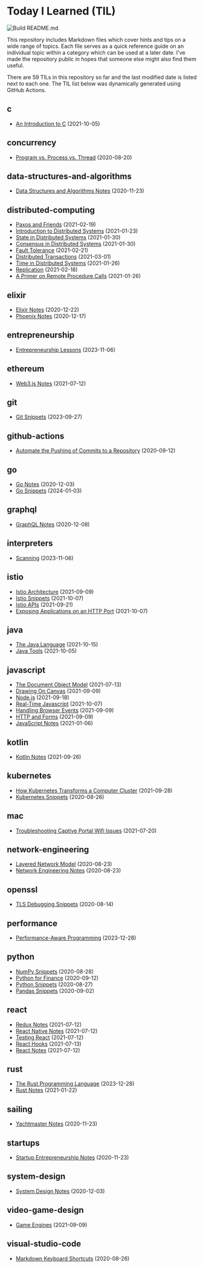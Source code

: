 # Today I Learned (TIL)

![Build README.md](https://github.com/fosdickio/til/workflows/Build%20README.md/badge.svg)

This repository includes Markdown files which cover hints and tips on a wide range of topics. Each file serves as a quick reference guide on an individual topic within a category which can be used at a later date. I've made the repository public in hopes that someone else might also find them useful.

There are <!-- Count starts -->59<!-- Count ends --> TILs in this repository so far and the last modified date is listed next to each one. The TIL list below was dynamically generated using GitHub Actions.

<!-- TILs start -->
## c

- [An Introduction to C](https://github.com/fosdickio/til/blob/main/c/01-getting-started-with-c.md) (2021-10-05)

## concurrency

- [Program vs. Process vs. Thread](https://github.com/fosdickio/til/blob/main/concurrency/program-vs-process-vs-thread.md) (2020-08-20)

## data-structures-and-algorithms

- [Data Structures and Algorithms Notes](https://github.com/fosdickio/til/blob/main/data-structures-and-algorithms/data-structures-and-algorithms-notes.md) (2020-11-23)

## distributed-computing

- [Paxos and Friends](https://github.com/fosdickio/til/blob/main/distributed-computing/06-paxos-and-friends.md) (2021-02-19)
- [Introduction to Distributed Systems](https://github.com/fosdickio/til/blob/main/distributed-computing/01-introduction-to-distributed-systems.md) (2021-01-23)
- [State in Distributed Systems](https://github.com/fosdickio/til/blob/main/distributed-computing/04-state-in-distributed-systems.md) (2021-01-30)
- [Consensus in Distributed Systems](https://github.com/fosdickio/til/blob/main/distributed-computing/05-consensus-in-distributed-systems.md) (2021-01-30)
- [Fault Tolerance](https://github.com/fosdickio/til/blob/main/distributed-computing/08-fault-tolerance.md) (2021-02-21)
- [Distributed Transactions](https://github.com/fosdickio/til/blob/main/distributed-computing/09-distributed-transactions.md) (2021-03-01)
- [Time in Distributed Systems](https://github.com/fosdickio/til/blob/main/distributed-computing/03-time-in-distributed-systems.md) (2021-01-26)
- [Replication](https://github.com/fosdickio/til/blob/main/distributed-computing/07-replication.md) (2021-02-18)
- [A Primer on Remote Procedure Calls](https://github.com/fosdickio/til/blob/main/distributed-computing/02-a-primer-on-remote-procedure-calls.md) (2021-01-26)

## elixir

- [Elixir Notes](https://github.com/fosdickio/til/blob/main/elixir/elixir-notes.md) (2020-12-22)
- [Phoenix Notes](https://github.com/fosdickio/til/blob/main/elixir/phoenix-notes.md) (2020-12-17)

## entrepreneurship

- [Entrepreneurship Lessons](https://github.com/fosdickio/til/blob/main/entrepreneurship/a-dozen-lessons.md) (2023-11-06)

## ethereum

- [Web3.js Notes](https://github.com/fosdickio/til/blob/main/ethereum/web3.js-notes.md) (2021-07-12)

## git

- [Git Snippets](https://github.com/fosdickio/til/blob/main/git/git-snippets.md) (2023-09-27)

## github-actions

- [Automate the Pushing of Commits to a Repository](https://github.com/fosdickio/til/blob/main/github-actions/automate-commit-pushes.md) (2020-09-12)

## go

- [Go Notes](https://github.com/fosdickio/til/blob/main/go/go-notes.md) (2020-12-03)
- [Go Snippets](https://github.com/fosdickio/til/blob/main/go/go-snippets.md) (2024-01-03)

## graphql

- [GraphQL Notes](https://github.com/fosdickio/til/blob/main/graphql/graphql-notes.md) (2020-12-08)

## interpreters

- [Scanning](https://github.com/fosdickio/til/blob/main/interpreters/04-scanning.md) (2023-11-06)

## istio

- [Istio Architecture](https://github.com/fosdickio/til/blob/main/istio/istio-architecture.md) (2021-09-09)
- [Istio Snippets](https://github.com/fosdickio/til/blob/main/istio/istio-snippets.md) (2021-10-07)
- [Istio APIs](https://github.com/fosdickio/til/blob/main/istio/istio-apis.md) (2021-09-21)
- [Exposing Applications on an HTTP Port](https://github.com/fosdickio/til/blob/main/istio/expose-applications-via-http.md) (2021-10-07)

## java

- [The Java Language](https://github.com/fosdickio/til/blob/main/java/04-the-java-language.md) (2021-10-15)
- [Java Tools](https://github.com/fosdickio/til/blob/main/java/03-java-tools.md) (2021-10-05)

## javascript

- [The Document Object Model](https://github.com/fosdickio/til/blob/main/javascript/14-the-document-object-model.md) (2021-07-13)
- [Drawing On Canvas](https://github.com/fosdickio/til/blob/main/javascript/17-drawing-on-canvas.md) (2021-09-09)
- [Node.js](https://github.com/fosdickio/til/blob/main/javascript/20-nodesjs.md) (2021-09-18)
- [Real-Time Javascript](https://github.com/fosdickio/til/blob/main/javascript/real-time-javascript.md) (2021-10-07)
- [Handling Browser Events](https://github.com/fosdickio/til/blob/main/javascript/15-handling-events.md) (2021-09-09)
- [HTTP and Forms](https://github.com/fosdickio/til/blob/main/javascript/18-http-and-forms.md) (2021-09-09)
- [JavaScript Notes](https://github.com/fosdickio/til/blob/main/javascript/javascript-notes.md) (2021-01-06)

## kotlin

- [Kotlin Notes](https://github.com/fosdickio/til/blob/main/kotlin/kotlin-notes.md) (2021-09-26)

## kubernetes

- [How Kubernetes Transforms a Computer Cluster](https://github.com/fosdickio/til/blob/main/kubernetes/how-kubernetes-transforms-a-computer-cluster.md) (2021-09-28)
- [Kubernetes Snippets](https://github.com/fosdickio/til/blob/main/kubernetes/kubernetes-snippets.md) (2020-08-26)

## mac

- [Troubleshooting Captive Portal Wifi Issues](https://github.com/fosdickio/til/blob/main/mac/troubleshooting-captive-portal-wifi-issues.md) (2021-07-20)

## network-engineering

- [Layered Network Model](https://github.com/fosdickio/til/blob/main/network-engineering/layered-network-model.md) (2020-08-23)
- [Network Engineering Notes](https://github.com/fosdickio/til/blob/main/network-engineering/network-engineering-notes.md) (2020-08-23)

## openssl

- [TLS Debugging Snippets](https://github.com/fosdickio/til/blob/main/openssl/tls-debugging-snippets.md) (2020-08-14)

## performance

- [Performance-Aware Programming](https://github.com/fosdickio/til/blob/main/performance/performance-aware-programming.md) (2023-12-28)

## python

- [NumPy Snippets](https://github.com/fosdickio/til/blob/main/python/numpy-snippets.md) (2020-08-28)
- [Python for Finance](https://github.com/fosdickio/til/blob/main/python/python-for-finance.md) (2020-09-12)
- [Python Snippets](https://github.com/fosdickio/til/blob/main/python/python-snippets.md) (2020-08-27)
- [Pandas Snippets](https://github.com/fosdickio/til/blob/main/python/pandas-snippets.md) (2020-09-02)

## react

- [Redux Notes](https://github.com/fosdickio/til/blob/main/react/redux-notes.md) (2021-07-12)
- [React Native Notes](https://github.com/fosdickio/til/blob/main/react/react-native-notes.md) (2021-07-12)
- [Testing React](https://github.com/fosdickio/til/blob/main/react/testing-react.md) (2021-07-12)
- [React Hooks](https://github.com/fosdickio/til/blob/main/react/react-hooks.md) (2021-07-13)
- [React Notes](https://github.com/fosdickio/til/blob/main/react/react-notes.md) (2021-07-12)

## rust

- [The Rust Programming Language](https://github.com/fosdickio/til/blob/main/rust/the-rust-programming-language.md) (2023-12-28)
- [Rust Notes](https://github.com/fosdickio/til/blob/main/rust/rust-notes.md) (2021-01-22)

## sailing

- [Yachtmaster Notes](https://github.com/fosdickio/til/blob/main/sailing/yachtmaster-notes.md) (2020-11-23)

## startups

- [Startup Entrepreneurship Notes](https://github.com/fosdickio/til/blob/main/startups/startup-entrepreneurship-notes.md) (2020-11-23)

## system-design

- [System Design Notes](https://github.com/fosdickio/til/blob/main/system-design/system-design-notes.md) (2020-12-03)

## video-game-design

- [Game Engines](https://github.com/fosdickio/til/blob/main/video-game-design/01-game-engines.md) (2021-09-09)

## visual-studio-code

- [Markdown Keyboard Shortcuts](https://github.com/fosdickio/til/blob/main/visual-studio-code/markdown-keyboard-shortcuts.md) (2020-08-26)
<!-- TILs end -->
